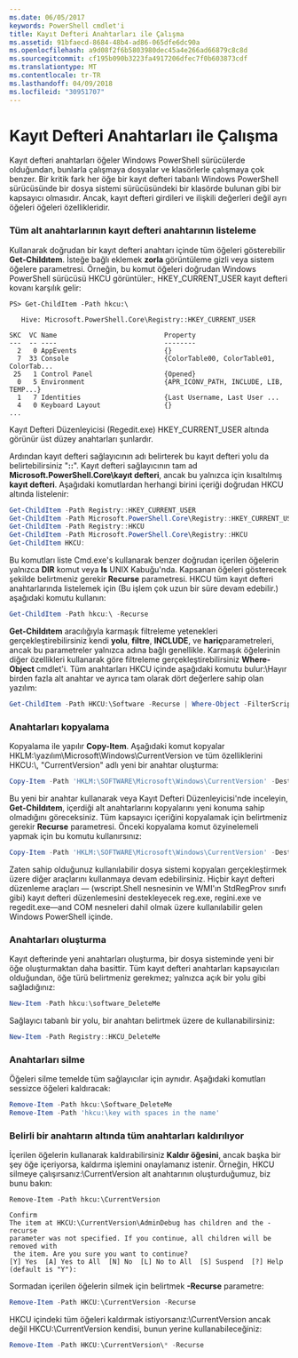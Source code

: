 ```yaml
---
ms.date: 06/05/2017
keywords: PowerShell cmdlet'i
title: Kayıt Defteri Anahtarları ile Çalışma
ms.assetid: 91bfaecd-8684-48b4-ad86-065dfe6dc90a
ms.openlocfilehash: a9d08f2f6b5803980dec45a4e266ad66879c8c8d
ms.sourcegitcommit: cf195b090b3223fa4917206dfec7f0b603873cdf
ms.translationtype: MT
ms.contentlocale: tr-TR
ms.lasthandoff: 04/09/2018
ms.locfileid: "30951707"
---
```

# <a name="working-with-registry-keys"></a>Kayıt Defteri Anahtarları ile Çalışma

Kayıt defteri anahtarları öğeler Windows PowerShell sürücülerde olduğundan, bunlarla çalışmaya dosyalar ve klasörlerle çalışmaya çok benzer. Bir kritik fark her öğe bir kayıt defteri tabanlı Windows PowerShell sürücüsünde bir dosya sistemi sürücüsündeki bir klasörde bulunan gibi bir kapsayıcı olmasıdır. Ancak, kayıt defteri girdileri ve ilişkili değerleri değil ayrı öğeleri öğeleri özellikleridir.

### <a name="listing-all-subkeys-of-a-registry-key"></a>Tüm alt anahtarlarının kayıt defteri anahtarının listeleme

Kullanarak doğrudan bir kayıt defteri anahtarı içinde tüm öğeleri gösterebilir **Get-Childıtem**. İsteğe bağlı eklemek **zorla** görüntüleme gizli veya sistem öğelere parametresi. Örneğin, bu komut öğeleri doğrudan Windows PowerShell sürücüsü HKCU görüntüler:, HKEY_CURRENT_USER kayıt defteri kovanı karşılık gelir:

```
PS> Get-ChildItem -Path hkcu:\

   Hive: Microsoft.PowerShell.Core\Registry::HKEY_CURRENT_USER

SKC  VC Name                           Property
---  -- ----                           --------
  2   0 AppEvents                      {}
  7  33 Console                        {ColorTable00, ColorTable01, ColorTab...
 25   1 Control Panel                  {Opened}
  0   5 Environment                    {APR_ICONV_PATH, INCLUDE, LIB, TEMP...}
  1   7 Identities                     {Last Username, Last User ...
  4   0 Keyboard Layout                {}
...
```

Kayıt Defteri Düzenleyicisi (Regedit.exe) HKEY_CURRENT_USER altında görünür üst düzey anahtarları şunlardır.

Ardından kayıt defteri sağlayıcının adı belirterek bu kayıt defteri yolu da belirtebilirsiniz "**::**". Kayıt defteri sağlayıcının tam ad **Microsoft.PowerShell.Core\\kayıt defteri**, ancak bu yalnızca için kısaltılmış **kayıt defteri**. Aşağıdaki komutlardan herhangi birini içeriği doğrudan HKCU altında listelenir:

```powershell
Get-ChildItem -Path Registry::HKEY_CURRENT_USER
Get-ChildItem -Path Microsoft.PowerShell.Core\Registry::HKEY_CURRENT_USER
Get-ChildItem -Path Registry::HKCU
Get-ChildItem -Path Microsoft.PowerShell.Core\Registry::HKCU
Get-ChildItem HKCU:
```

Bu komutları liste Cmd.exe's kullanarak benzer doğrudan içerilen öğelerin yalnızca **DIR** komut veya **ls** UNIX Kabuğu'nda. Kapsanan öğeleri gösterecek şekilde belirtmeniz gerekir **Recurse** parametresi. HKCU tüm kayıt defteri anahtarlarında listelemek için (Bu işlem çok uzun bir süre devam edebilir.) aşağıdaki komutu kullanın:

```powershell
Get-ChildItem -Path hkcu:\ -Recurse
```

**Get-Childıtem** aracılığıyla karmaşık filtreleme yetenekleri gerçekleştirebilirsiniz kendi **yolu**, **filtre**, **INCLUDE**, ve **hariç**parametreleri, ancak bu parametreler yalnızca adına bağlı genellikle. Karmaşık öğelerinin diğer özellikleri kullanarak göre filtreleme gerçekleştirebilirsiniz **Where-Object** cmdlet'i. Tüm anahtarları HKCU içinde aşağıdaki komutu bulur:\\Hayır birden fazla alt anahtar ve ayrıca tam olarak dört değerlere sahip olan yazılım:

```powershell
Get-ChildItem -Path HKCU:\Software -Recurse | Where-Object -FilterScript {($_.SubKeyCount -le 1) -and ($_.ValueCount -eq 4) }
```

### <a name="copying-keys"></a>Anahtarları kopyalama

Kopyalama ile yapılır **Copy-Item**. Aşağıdaki komut kopyalar HKLM:\\yazılım\\Microsoft\\Windows\\CurrentVersion ve tüm özelliklerini HKCU:\\, "CurrentVersion" adlı yeni bir anahtar oluşturma:

```powershell
Copy-Item -Path 'HKLM:\SOFTWARE\Microsoft\Windows\CurrentVersion' -Destination hkcu:
```

Bu yeni bir anahtar kullanarak veya Kayıt Defteri Düzenleyicisi'nde inceleyin, **Get-Childıtem**, içerdiği alt anahtarlarını kopyalarını yeni konuma sahip olmadığını göreceksiniz. Tüm kapsayıcı içeriğini kopyalamak için belirtmeniz gerekir **Recurse** parametresi. Önceki kopyalama komut özyinelemeli yapmak için bu komutu kullanırsınız:

```powershell
Copy-Item -Path 'HKLM:\SOFTWARE\Microsoft\Windows\CurrentVersion' -Destination hkcu: -Recurse
```

Zaten sahip olduğunuz kullanılabilir dosya sistemi kopyaları gerçekleştirmek üzere diğer araçlarını kullanmaya devam edebilirsiniz. Hiçbir kayıt defteri düzenleme araçları — (wscript.Shell nesnesinin ve WMI'ın StdRegProv sınıfı gibi) kayıt defteri düzenlemesini destekleyecek reg.exe, regini.exe ve regedit.exe—and COM nesneleri dahil olmak üzere kullanılabilir gelen Windows PowerShell içinde.

### <a name="creating-keys"></a>Anahtarları oluşturma

Kayıt defterinde yeni anahtarları oluşturma, bir dosya sisteminde yeni bir öğe oluşturmaktan daha basittir. Tüm kayıt defteri anahtarları kapsayıcıları olduğundan, öğe türü belirtmeniz gerekmez; yalnızca açık bir yolu gibi sağladığınız:

```powershell
New-Item -Path hkcu:\software_DeleteMe
```

Sağlayıcı tabanlı bir yolu, bir anahtarı belirtmek üzere de kullanabilirsiniz:

```powershell
New-Item -Path Registry::HKCU_DeleteMe
```

### <a name="deleting-keys"></a>Anahtarları silme

Öğeleri silme temelde tüm sağlayıcılar için aynıdır. Aşağıdaki komutları sessizce öğeleri kaldıracak:

```powershell
Remove-Item -Path hkcu:\Software_DeleteMe
Remove-Item -Path 'hkcu:\key with spaces in the name'
```

### <a name="removing-all-keys-under-a-specific-key"></a>Belirli bir anahtarın altında tüm anahtarları kaldırılıyor

İçerilen öğelerin kullanarak kaldırabilirsiniz **Kaldır öğesini**, ancak başka bir şey öğe içeriyorsa, kaldırma işlemini onaylamanız istenir. Örneğin, HKCU silmeye çalışırsanız:\\CurrentVersion alt anahtarının oluşturduğumuz, biz bunu bakın:

```
Remove-Item -Path hkcu:\CurrentVersion

Confirm
The item at HKCU:\CurrentVersion\AdminDebug has children and the -recurse
parameter was not specified. If you continue, all children will be removed with
 the item. Are you sure you want to continue?
[Y] Yes  [A] Yes to All  [N] No  [L] No to All  [S] Suspend  [?] Help
(default is "Y"):
```

Sormadan içerilen öğelerin silmek için belirtmek **-Recurse** parametre:

```powershell
Remove-Item -Path HKCU:\CurrentVersion -Recurse
```

HKCU içindeki tüm öğeleri kaldırmak istiyorsanız:\\CurrentVersion ancak değil HKCU:\\CurrentVersion kendisi, bunun yerine kullanabileceğiniz:

```powershell
Remove-Item -Path HKCU:\CurrentVersion\* -Recurse
```
